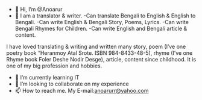 - 👋 Hi, I’m @Anoarur
- 👀 I am a translator & writer. 
-Can translate Bengali to English & English to Bengali.
-Can write English & Bengali Story, Poems, Lyrics.
-Can write Bengali Rhymes for Children.
-Can write English and Bengali article & content.

I have loved translating & writing and written many story, poem (I’ve one poetry book “Heranmoy Atal Srote. ISBN 984-8433-48-5), rhyme (I’ve one Rhyme book Foler Deshe Nodir Desge), article, content since childhood. It is one of my big profession and hobbies.

- 🌱 I’m currently learning IT
- 💞️ I’m looking to collaborate on my experience
- 📫 How to reach me. My E-mail:anoarurr@yahoo.com
 
<!---
Anoarur/Anoarur is a ✨ special ✨ repository because its `README.md` (this file) appears on your GitHub profile.
You can click the Preview link to take a look at your changes.
--->
